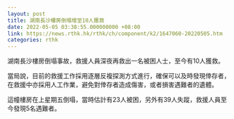 ```yaml
---
layout: post
title: 湖南長沙樓房倒塌增至10人獲救
date: 2022-05-05 03:38:55.000000000 +08:00
link: https://news.rthk.hk/rthk/ch/component/k2/1647060-20220505.htm
categories: rthk
---
```


湖南長沙樓房倒塌事故，救援人員深夜再救出一名被困人士，至今有10人獲救。

當局說，目前的救援工作採用逐層反複探測方式進行，確保可以及時發現倖存者，在救援中亦採用人工作業，避免對倖存者造成傷害，或者損害遇難者的遺體。

這幢樓房在上星期五倒塌，當時估計有23人被困，另外有39人失蹤，救援人員至今發現5名遇難者。
